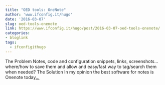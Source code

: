 ```yaml
---
title: "OED tools: OneNote"
author: 'www.ifconfig.it/hugo'
date: '2016-03-07'
slug: oed-tools-onenote
link: https://www.ifconfig.it/hugo/post/2016-03-07-oed-tools-onenote/
categories:
- bloglink
tags:
  - ifconfigithugo
---
```


The Problem Notes, code and configuration snippets, links, screenshots... where/how to save them and allow and easy/fast way to tag/search them when needed? The Solution In my opinion the best software for notes is Onenote today[... <i class="fas fa-external-link-alt"></i>](https://www.ifconfig.it/hugo/post/2016-03-07-oed-tools-onenote/)

